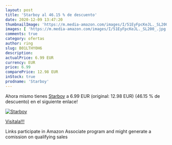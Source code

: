```yaml
---
layout: post
title: 'Starboy al 46.15 % de descuento'
date: 2020-12-09 13:47:20
thumbnailImage: 'https://m.media-amazon.com/images/I/51EyFpcKeJL._SL200_.jpg'
images: [ 'https://m.media-amazon.com/images/I/51EyFpcKeJL._SL200_.jpg' ]
comments: true
category: ofertas
author: ring
slug: B01LTHY0H6
description:
actualPrice: 6.99 EUR
currency: EUR
price: 6.99
comparePrice: 12.98 EUR
inStock: true
prodname: 'Starboy'
---
```


Ahora mismo tienes [Starboy](https://www.amazon.fr/dp/B01LTHY0H6/?tag=tolees0d-21) a 6.99 EUR (original: 12.98 EUR) (46.15 %  de descuento) en el siguiente enlace!

[![Starboy](https://m.media-amazon.com/images/I/51EyFpcKeJL._SL200_.jpg)](https://www.amazon.fr/dp/B01LTHY0H6/?tag=tolees0d-21)

[Visítala!!!](https://www.amazon.fr/dp/B01LTHY0H6/?tag=tolees0d-21)

Links participate in Amazon Associate program and might generate a comission on qualifying sales
